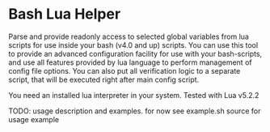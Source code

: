# Bash Lua Helper

Parse and provide readonly access to selected global variables from lua scripts for use inside your bash (v4.0 and up) scripts.
You can use this tool to provide an advanced configuration facility for use with your bash-scripts, and use all features provided by lua language to perform management of config file options.
You can also put all verification logic to a separate script, that will be executed right after main config script.

You need an installed lua interpreter in your system. Tested with Lua v5.2.2

TODO: usage description and examples. for now see example.sh source for usage example

